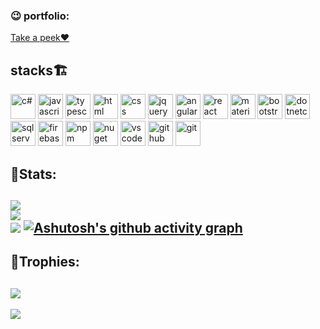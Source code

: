 <h3 align="left">😉 portfolio:</h3>
<a href="https://sujith-sairam.github.io/">Take a peek❤️</a>
<h2 align="left">stacks🏗</h2>
<p align="left">

<img src="https://devicon-website.vercel.app/api/csharp/original.svg" alt="c#" width="40" height="40" />
<img src="https://devicon-website.vercel.app/api/javascript/original.svg" alt="javascript" width="40" height="40" />
<img src="https://devicon-website.vercel.app/api/typescript/original.svg" alt="typescript" width="40" height="40" />
<img src="https://devicon-website.vercel.app/api/html5/original.svg" alt="html" width="40" height="40" />
<img src="https://devicon-website.vercel.app/api/css3/original.svg" alt="css" width="40" height="40" />
<img src="https://devicon-website.vercel.app/api/jquery/original-wordmark.svg" alt="jquery" width="40" height="40" />
<img src="https://devicon-website.vercel.app/api/angularjs/original.svg" alt="angular" width="40" height="40" />
<img src="https://devicon-website.vercel.app/api/react/original-wordmark.svg" alt="react" width="40" height="40" />
<img src="https://devicon-website.vercel.app/api/materialui/original.svg" alt="materialui" width="40" height="40" />
<img src="https://devicon-website.vercel.app/api/bootstrap/original.svg" alt="bootstrap" width="40" height="40" />
<img src="https://devicon-website.vercel.app/api/dotnetcore/original.svg" alt="dotnetcore" width="40" height="40" />
<img src="https://devicon-website.vercel.app/api/microsoftsqlserver/plain-wordmark.svg" alt="sqlserver" width="40" height="40" />
<img src="https://devicon-website.vercel.app/api/firebase/plain.svg" alt="firebase" width="40" height="40" />
<img src="https://devicon-website.vercel.app/api/npm/original-wordmark.svg" alt="npm" width="40" height="40" />
<img src="https://devicon-website.vercel.app/api/nuget/original.svg" alt="nuget" width="40" height="40" />
<img src="https://devicon-website.vercel.app/api/vscode/original.svg" alt="vscode" width="40" height="40" />
<img src="https://devicon-website.vercel.app/api/github/original.svg" alt="github" width="40" height="40" />
<img src="https://devicon-website.vercel.app/api/git/original.svg" alt="git" width="40" height="40" />
 </p>
 
🕺Stats:
-----------------------------------------------
![](https://github-readme-stats.vercel.app/api?username=sujith-sairam&theme=tokyonight&hide_border=false&include_all_commits=true&count_private=true)<br/>
![](https://github-readme-streak-stats.herokuapp.com/?user=sujith-sairam&theme=tokyonight&hide_border=false)<br/>
![](https://github-readme-stats.vercel.app/api/top-langs/?username=sujith-sairam&theme=tokyonight&hide_border=false&include_all_commits=true&count_private=true&layout=compact)
[![Ashutosh's github activity graph](https://github-readme-activity-graph.vercel.app/graph?username=sujith-sairam&bg_color=18162c&color=7377b5&line=644267&point=b4acb1&area=true&hide_border=true)](https://github.com/ashutosh00710/github-readme-activity-graph)
---

<!-- Proudly created with GPRM ( https://gprm.itsvg.in ) -->

## 👑Trophies:

![](https://github-profile-trophy.vercel.app/?username=sujith-sairam&theme=apprentice&no-frame=true&no-bg=true&margin-w=4)
---
[![](https://visitcount.itsvg.in/api?id=sujith-sairam&label=Profile%20Views&color=1&icon=0&pretty=true)](https://visitcount.itsvg.in)
